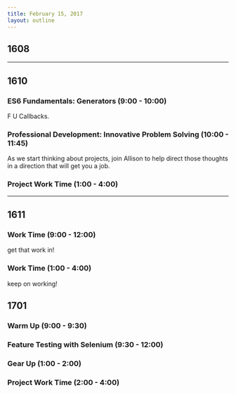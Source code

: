 ```yaml
---
title: February 15, 2017
layout: outline
---
```


## 1608
--------------------------------------------

## 1610

### ES6 Fundamentals: Generators (9:00 - 10:00)
F U Callbacks.

### Professional Development: Innovative Problem Solving (10:00 - 11:45)
As we start thinking about projects, join Allison to help direct those thoughts in a direction that will get you a job.

### Project Work Time (1:00 - 4:00)
--------------------------------------------

## 1611

### Work Time (9:00 - 12:00)

get that work in!

### Work Time (1:00 - 4:00)

keep on working!

## 1701

### Warm Up (9:00 - 9:30)

### Feature Testing with Selenium (9:30 - 12:00)

### Gear Up (1:00 - 2:00)

### Project Work Time (2:00 - 4:00)
